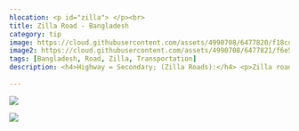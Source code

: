 ```yaml
---
hlocation: <p id="zilla"> </p><br>
title: Zilla Road - Bangladesh
category: tip
image: https://cloud.githubusercontent.com/assets/4990708/6477820/f18cd392-c1f5-11e4-9cb6-c2130097457d.PNG
image2: https://cloud.githubusercontent.com/assets/4990708/6477821/f6e5187c-c1f5-11e4-9519-ec1db2902068.PNG
tags: [Bangladesh, Road, Zilla, Transportation]
description: <h4>Highway = Secondary; (Zilla Roads):</h4> <p>Zilla roads (Secondary roads) are paved or hard surface roads.  Zilla roads are more narrow in width than Regional Highways, can can be hard to trace due the tree canopy adjacent to the road.</p> <p>Road classification was defined by the Roads and Highways Department of the Ministry of Communications (RHD).  This guidance came from the <a href="http://wiki.openstreetmap.org/wiki/WikiProject_Bangladesh">Bangladesh OSM wiki</a>. </p>
 
---
```

 ![](https://cloud.githubusercontent.com/assets/4990708/6477820/f18cd392-c1f5-11e4-9cb6-c2130097457d.PNG)

 
 ![](https://cloud.githubusercontent.com/assets/4990708/6477821/f6e5187c-c1f5-11e4-9519-ec1db2902068.PNG)

